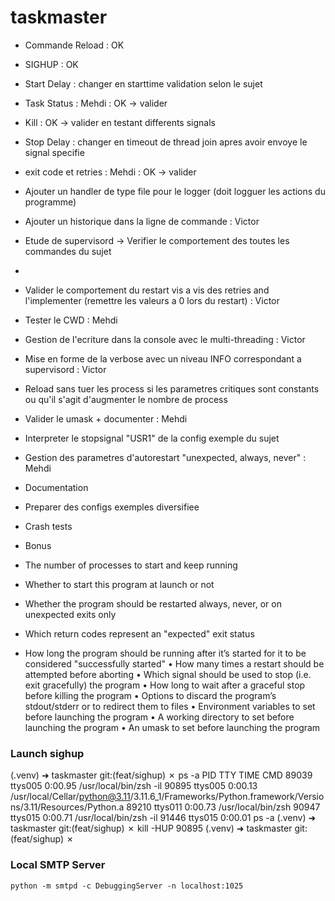 # taskmaster

- Commande Reload : OK
- SIGHUP : OK
- Start Delay : changer en starttime validation selon le sujet
- Task Status : Mehdi : OK -> valider
- Kill : OK -> valider en testant differents signals
- Stop Delay : changer en timeout de thread join apres avoir envoye le signal specifie
- exit code et retries : Mehdi : OK -> valider
- Ajouter un handler de type file pour le logger (doit logguer les actions du programme)
- Ajouter un historique dans la ligne de commande : Victor
- Etude de supervisord -> Verifier le comportement des toutes les commandes du sujet
- 
- Valider le comportement du restart vis a vis des retries and l'implementer (remettre les valeurs a 0 lors du restart) : Victor
- Tester le CWD : Mehdi
- Gestion de l'ecriture dans la console avec le multi-threading : Victor
- Mise en forme de la verbose avec un niveau INFO correspondant a supervisord : Victor
- Reload sans tuer les process si les parametres critiques sont constants ou qu'il s'agit d'augmenter le nombre de process
- Valider le umask + documenter : Mehdi
- Interpreter le stopsignal "USR1" de la config exemple du sujet
- Gestion des parametres d'autorestart "unexpected, always, never" : Mehdi
- Documentation 
- Preparer des configs exemples diversifiee
- Crash tests
- Bonus
 
- The number of processes to start and keep running
- Whether to start this program at launch or not
- Whether the program should be restarted always, never, or on unexpected exits only
- Which return codes represent an "expected" exit status
- How long the program should be running after it’s started for it to be considered
"successfully started"
• How many times a restart should be attempted before aborting
• Which signal should be used to stop (i.e. exit gracefully) the program
• How long to wait after a graceful stop before killing the program
• Options to discard the program’s stdout/stderr or to redirect them to files
• Environment variables to set before launching the program
• A working directory to set before launching the program
• An umask to set before launching the program



### Launch sighup

(.venv) ➜  taskmaster git:(feat/sighup) ✗ ps -a
  PID TTY           TIME CMD
89039 ttys005    0:00.95 /usr/local/bin/zsh -il
90895 ttys005    0:00.13 /usr/local/Cellar/python@3.11/3.11.6_1/Frameworks/Python.framework/Versions/3.11/Resources/Python.a
89210 ttys011    0:00.73 /usr/local/bin/zsh
90947 ttys015    0:00.71 /usr/local/bin/zsh -il
91446 ttys015    0:00.01 ps -a
(.venv) ➜  taskmaster git:(feat/sighup) ✗ kill -HUP 90895
(.venv) ➜  taskmaster git:(feat/sighup) ✗ 


### Local SMTP Server

`python -m smtpd -c DebuggingServer -n localhost:1025`